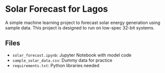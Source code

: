 # Solar Forecast for Lagos

A simple machine learning project to forecast solar energy generation using sample data.
This project is designed to run on low-spec 32-bit systems.

## Files
- `solar_forecast.ipynb`: Jupyter Notebook with model code
- `sample_solar_data.csv`: Dummy data for practice
- `requirements.txt`: Python libraries needed
